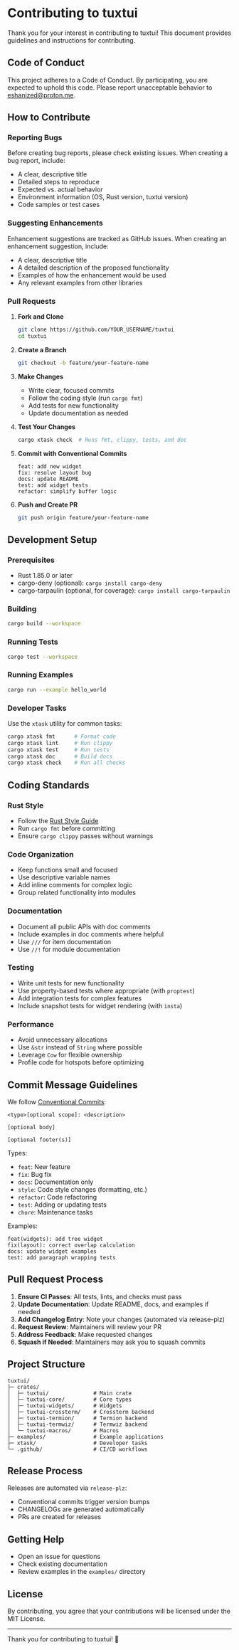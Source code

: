 # Contributing to tuxtui

Thank you for your interest in contributing to tuxtui! This document provides guidelines and instructions for contributing.

## Code of Conduct

This project adheres to a Code of Conduct. By participating, you are expected to uphold this code. Please report unacceptable behavior to eshanized@proton.me.

## How to Contribute

### Reporting Bugs

Before creating bug reports, please check existing issues. When creating a bug report, include:

- A clear, descriptive title
- Detailed steps to reproduce
- Expected vs. actual behavior
- Environment information (OS, Rust version, tuxtui version)
- Code samples or test cases

### Suggesting Enhancements

Enhancement suggestions are tracked as GitHub issues. When creating an enhancement suggestion, include:

- A clear, descriptive title
- A detailed description of the proposed functionality
- Examples of how the enhancement would be used
- Any relevant examples from other libraries

### Pull Requests

1. **Fork and Clone**
   ```bash
   git clone https://github.com/YOUR_USERNAME/tuxtui
   cd tuxtui
   ```

2. **Create a Branch**
   ```bash
   git checkout -b feature/your-feature-name
   ```

3. **Make Changes**
   - Write clear, focused commits
   - Follow the coding style (run `cargo fmt`)
   - Add tests for new functionality
   - Update documentation as needed

4. **Test Your Changes**
   ```bash
   cargo xtask check  # Runs fmt, clippy, tests, and doc
   ```

5. **Commit with Conventional Commits**
   ```
   feat: add new widget
   fix: resolve layout bug
   docs: update README
   test: add widget tests
   refactor: simplify buffer logic
   ```

6. **Push and Create PR**
   ```bash
   git push origin feature/your-feature-name
   ```

## Development Setup

### Prerequisites

- Rust 1.85.0 or later
- cargo-deny (optional): `cargo install cargo-deny`
- cargo-tarpaulin (optional, for coverage): `cargo install cargo-tarpaulin`

### Building

```bash
cargo build --workspace
```

### Running Tests

```bash
cargo test --workspace
```

### Running Examples

```bash
cargo run --example hello_world
```

### Developer Tasks

Use the `xtask` utility for common tasks:

```bash
cargo xtask fmt      # Format code
cargo xtask lint     # Run clippy
cargo xtask test     # Run tests
cargo xtask doc      # Build docs
cargo xtask check    # Run all checks
```

## Coding Standards

### Rust Style

- Follow the [Rust Style Guide](https://doc.rust-lang.org/nightly/style-guide/)
- Run `cargo fmt` before committing
- Ensure `cargo clippy` passes without warnings

### Code Organization

- Keep functions small and focused
- Use descriptive variable names
- Add inline comments for complex logic
- Group related functionality into modules

### Documentation

- Document all public APIs with doc comments
- Include examples in doc comments where helpful
- Use `///` for item documentation
- Use `//!` for module documentation

### Testing

- Write unit tests for new functionality
- Use property-based tests where appropriate (with `proptest`)
- Add integration tests for complex features
- Include snapshot tests for widget rendering (with `insta`)

### Performance

- Avoid unnecessary allocations
- Use `&str` instead of `String` where possible
- Leverage `Cow` for flexible ownership
- Profile code for hotspots before optimizing

## Commit Message Guidelines

We follow [Conventional Commits](https://www.conventionalcommits.org/):

```
<type>[optional scope]: <description>

[optional body]

[optional footer(s)]
```

Types:
- `feat`: New feature
- `fix`: Bug fix
- `docs`: Documentation only
- `style`: Code style changes (formatting, etc.)
- `refactor`: Code refactoring
- `test`: Adding or updating tests
- `chore`: Maintenance tasks

Examples:
```
feat(widgets): add tree widget
fix(layout): correct overlap calculation
docs: update widget examples
test: add paragraph wrapping tests
```

## Pull Request Process

1. **Ensure CI Passes**: All tests, lints, and checks must pass
2. **Update Documentation**: Update README, docs, and examples if needed
3. **Add Changelog Entry**: Note your changes (automated via release-plz)
4. **Request Review**: Maintainers will review your PR
5. **Address Feedback**: Make requested changes
6. **Squash if Needed**: Maintainers may ask you to squash commits

## Project Structure

```
tuxtui/
├─ crates/
│  ├─ tuxtui/              # Main crate
│  ├─ tuxtui-core/         # Core types
│  ├─ tuxtui-widgets/      # Widgets
│  ├─ tuxtui-crossterm/    # Crossterm backend
│  ├─ tuxtui-termion/      # Termion backend
│  ├─ tuxtui-termwiz/      # Termwiz backend
│  └─ tuxtui-macros/       # Macros
├─ examples/               # Example applications
├─ xtask/                  # Developer tasks
└─ .github/                # CI/CD workflows
```

## Release Process

Releases are automated via `release-plz`:
- Conventional commits trigger version bumps
- CHANGELOGs are generated automatically
- PRs are created for releases

## Getting Help

- Open an issue for questions
- Check existing documentation
- Review examples in the `examples/` directory

## License

By contributing, you agree that your contributions will be licensed under the MIT License.

---

Thank you for contributing to tuxtui! 🎉

